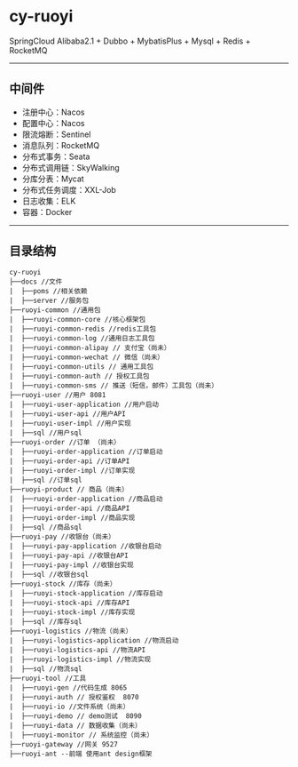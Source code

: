# cy-ruoyi
SpringCloud Alibaba2.1 + Dubbo + MybatisPlus + Mysql + Redis + RocketMQ

---
## 中间件
* 注册中心：Nacos
* 配置中心：Nacos
* 限流熔断：Sentinel
* 消息队列：RocketMQ
* 分布式事务：Seata
* 分布式调用链：SkyWalking
* 分库分表：Mycat
* 分布式任务调度：XXL-Job   
* 日志收集：ELK
* 容器：Docker

---

## 目录结构

 ```
cy-ruoyi
 ├──docs //文件
 |  ├──poms //相关依赖
 |  ├──server //服务包
 ├──ruoyi-common //通用包
 |  ├──ruoyi-common-core //核心框架包
 |  ├──ruoyi-common-redis //redis工具包
 |  ├──ruoyi-common-log //通用日志工具包
 |  ├──ruoyi-common-alipay // 支付宝（尚未）
 |  ├──ruoyi-common-wechat // 微信（尚未）
 |  ├──ruoyi-common-utils // 通用工具包
 |  ├──ruoyi-common-auth // 授权工具包
 |  ├──ruoyi-common-sms // 推送（短信，邮件）工具包（尚未）
├──ruoyi-user //用户 8081
 |  ├──ruoyi-user-application //用户启动
 |  ├──ruoyi-user-api //用户API
 |  ├──ruoyi-user-impl //用户实现
 |  ├──sql //用户sql
├──ruoyi-order //订单 （尚未）
 |  ├──ruoyi-order-application //订单启动
 |  ├──ruoyi-order-api //订单API
 |  ├──ruoyi-order-impl //订单实现
 |  ├──sql //订单sql
 ├──ruoyi-product // 商品（尚未）
 |  ├──ruoyi-order-application //商品启动
 |  ├──ruoyi-order-api //商品API
 |  ├──ruoyi-order-impl //商品实现
 |  ├──sql //商品sql
 ├──ruoyi-pay //收银台（尚未）
 |  ├──ruoyi-pay-application //收银台启动
 |  ├──ruoyi-pay-api //收银台API
 |  ├──ruoyi-pay-impl //收银台实现
 |  ├──sql //收银台sql
 ├──ruoyi-stock //库存（尚未）
 |  ├──ruoyi-stock-application //库存启动
 |  ├──ruoyi-stock-api //库存API
 |  ├──ruoyi-stock-impl //库存实现
 |  ├──sql //库存sql
 ├──ruoyi-logistics //物流（尚未）
 |  ├──ruoyi-logistics-application //物流启动
 |  ├──ruoyi-logistics-api //物流API
 |  ├──ruoyi-logistics-impl //物流实现
 |  ├──sql //物流sql
 ├──ruoyi-tool //工具
 |  ├──ruoyi-gen //代码生成 8065
 |  ├──ruoyi-auth // 授权鉴权  8070
 |  ├──ruoyi-io //文件系统（尚未）
 |  ├──ruoyi-demo // demo测试  8090
 |  ├──ruoyi-data // 数据收集（尚未）
 |  ├──ruoyi-monitor // 系统监控（尚未）
 ├──ruoyi-gateway //网关 9527
 ├──ruoyi-ant --前端 使用ant design框架
 ```


